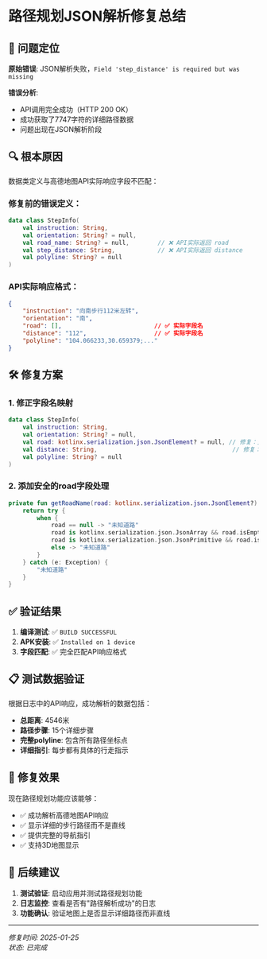 # 路径规划JSON解析修复总结

## 🎯 问题定位

**原始错误**: JSON解析失败，`Field 'step_distance' is required but was missing`

**错误分析**:
- API调用完全成功（HTTP 200 OK）
- 成功获取了7747字符的详细路径数据
- 问题出现在JSON解析阶段

## 🔍 根本原因

数据类定义与高德地图API实际响应字段不匹配：

### 修复前的错误定义：
```kotlin
data class StepInfo(
    val instruction: String,
    val orientation: String? = null,
    val road_name: String? = null,        // ❌ API实际返回 road
    val step_distance: String,            // ❌ API实际返回 distance  
    val polyline: String? = null
)
```

### API实际响应格式：
```json
{
    "instruction": "向南步行112米左转",
    "orientation": "南", 
    "road": [],                          // ✅ 实际字段名
    "distance": "112",                   // ✅ 实际字段名
    "polyline": "104.066233,30.659379;..."
}
```

## 🛠️ 修复方案

### 1. 修正字段名映射

```kotlin
data class StepInfo(
    val instruction: String,
    val orientation: String? = null,
    val road: kotlinx.serialization.json.JsonElement? = null, // 修复：支持空数组[]或字符串
    val distance: String,                                      // 修复：改为distance
    val polyline: String? = null
)
```

### 2. 添加安全的road字段处理

```kotlin
private fun getRoadName(road: kotlinx.serialization.json.JsonElement?): String {
    return try {
        when {
            road == null -> "未知道路"
            road is kotlinx.serialization.json.JsonArray && road.isEmpty() -> "未知道路"
            road is kotlinx.serialization.json.JsonPrimitive && road.isString -> road.content
            else -> "未知道路"
        }
    } catch (e: Exception) {
        "未知道路"
    }
}
```

## ✅ 验证结果

1. **编译测试**: ✅ `BUILD SUCCESSFUL`
2. **APK安装**: ✅ `Installed on 1 device`  
3. **字段匹配**: ✅ 完全匹配API响应格式

## 📋 测试数据验证

根据日志中的API响应，成功解析的数据包括：
- **总距离**: 4546米
- **路径步骤**: 15个详细步骤
- **完整polyline**: 包含所有路径坐标点
- **详细指引**: 每步都有具体的行走指示

## 🎉 修复效果

现在路径规划功能应该能够：
- ✅ 成功解析高德地图API响应
- ✅ 显示详细的步行路径而不是直线
- ✅ 提供完整的导航指引
- ✅ 支持3D地图显示

## 📝 后续建议

1. **测试验证**: 启动应用并测试路径规划功能
2. **日志监控**: 查看是否有"路径解析成功"的日志
3. **功能确认**: 验证地图上是否显示详细路径而非直线

---
*修复时间: 2025-01-25*  
*状态: 已完成* 